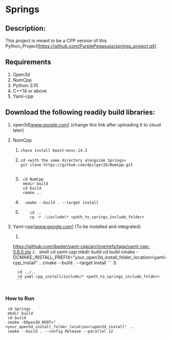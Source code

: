 # Springs

## Description:
This project is meant to be a CPP version of this Python_Project[https://github.com/PurplePegasuss/springs_project.git]


## Requirements
1. Open3d
2. NumCpp
3. Python-3.10
4. C++14 or above
5. Yaml-cpp


## Download the following readily build libraries:
1. open3d[www.google.com] (change this link after uploading it to cloud later)
2. NumCpp
  
    1.  
        ```shell
        choco install boost-msvc-14.3
       ```
  
   
     2. ```shell
        cd <with the same directory alongside Springs>
        git clone https://github.com/dpilger26/NumCpp.git
       
        ```
   
     3. ```shell
         cd NumCpp
         mkdir build
         cd build
         cmake ..

         ```
     4. 
        ```shell
          cmake --build . --target install
        ```
     5. ```shell
            cd ..
            cp -r .\include\* <path_to_springs_include_folder>
        ```   


3. Yaml-cpp[www.google.com] (To be installed and integrated)

    1.  
        ```shell
      https://github.com/jbeder/yaml-cpp/archive/refs/tags/yaml-cpp-0.6.0.zip
       ```
    2. 
        ```shell
        cd yaml-cpp
        mkdir build
        cd build
        cmake -DCMAKE_INSTALL_PREFIX="your_open3d_install_folder_location>\yaml-cpp_install" ..
        cmake --build . --target install
       ```
    3.
      ```shell
        cd ../..
        cd yaml-cpp_install/include/* <path_to_springs_include_folder>
       ```


### How to Run
   ```shell
    cd Springs
    mkdir build
    cd build
    cmake -DOpen3D_ROOT="<your_open3d_install_folder_location>\open3d_install" ..
    cmake --build . --config Release --parallel 12
  ```

